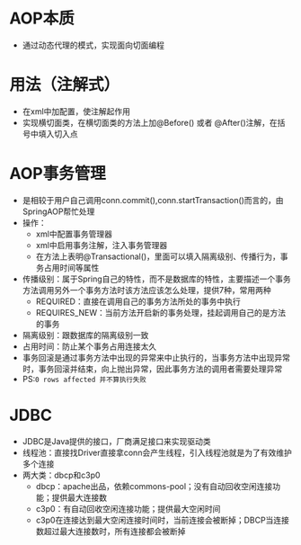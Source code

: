 # AOP本质
- 通过动态代理的模式，实现面向切面编程

# 用法（注解式）
- 在xml中加配置，使注解起作用
- 实现横切面类，在横切面类的方法上加@Before() 或者 @After()注解，在括号中填入切入点

# AOP事务管理
- 是相较于用户自己调用conn.commit(),conn.startTransaction()而言的，由SpringAOP帮忙处理
- 操作：
    - xml中配置事务管理器
    - xml中启用事务注解，注入事务管理器
    - 在方法上表明@Transactional()，里面可以填入隔离级别、传播行为，事务占用时间等属性
- 传播级别：属于Spring自己的特性，而不是数据库的特性，主要描述一个事务方法调用另外一个事务方法时该方法应该怎么处理，提供7种，常用两种
    - REQUIRED：直接在调用自己的事务方法所处的事务中执行
    - REQUIRES_NEW：当前方法开启新的事务处理，挂起调用自己的是方法的事务
- 隔离级别：跟数据库的隔离级别一致
- 占用时间：防止某个事务占用连接太久
- 事务回滚是通过事务方法中出现的异常来中止执行的，当事务方法中出现异常时，事务回滚并结束，向上抛出异常，因此事务方法的调用者需要处理异常
- PS:`0 rows affected 并不算执行失败`

# JDBC
- JDBC是Java提供的接口，厂商满足接口来实现驱动类
- 线程池：直接找Driver直接拿conn会产生线程，引入线程池就是为了有效维护多个连接
- 两大类：dbcp和c3p0
    - dbcp：apache出品，依赖commons-pool；没有自动回收空闲连接功能；提供最大连接数
    - c3p0：有自动回收空闲连接功能；提供最大空闲时间
    - c3p0在连接达到最大空闲连接时间时，当前连接会被断掉；DBCP当连接数超过最大连接数时，所有连接都会被断掉